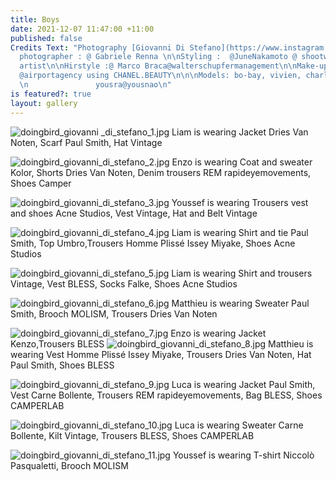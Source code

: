 ```yaml
---
title: Boys
date: 2021-12-07 11:47:00 +11:00
published: false
Credits Text: "Photography [Giovanni Di Stefano](https://www.instagram.com/__giovanni__di__stefano/?hl=en)\n\n\nAssistant
  photographer : @ Gabriele Renna \n\nStyling :  @JuneNakamoto @ shootwievmanagemant
  artist\n\nHirstyle :@ Marco Braca@walterschupfermanagement\n\nMake-up @ Tiina Roivainen
  @airportagency using CHANEL.BEAUTY\n\n\nModels: bo-bay, vivien, charlotte @ thefaceparis
  \n               yousra@yousnao\n"
is featured?: true
layout: gallery
---
```


![doingbird_giovanni _di_stefano_1.jpg](/uploads/doingbird_giovanni%20_di_stefano_1.jpg)
Liam is wearing Jacket Dries Van Noten, Scarf Paul Smith, Hat Vintage

![doingbird_giovanni_di_stefano_2.jpg](/uploads/doingbird_giovanni_di_stefano_2.jpg)
Enzo is wearing Coat and sweater Kolor, Shorts Dries Van Noten, Denim trousers REM rapideyemovements, Shoes Camper

![doingbird_giovanni_di_stefano_3.jpg](/uploads/doingbird_giovanni_di_stefano_3.jpg)
Youssef is wearing Trousers vest and shoes Acne Studios, Vest Vintage, Hat and Belt Vintage

![doingbird_giovanni_di_stefano_4.jpg](/uploads/doingbird_giovanni_di_stefano_4.jpg)
Liam is wearing Shirt and tie Paul Smith, Top Umbro,Trousers Homme Plissé Issey Miyake, Shoes Acne Studios

![doingbird_giovanni_di_stefano_5.jpg](/uploads/doingbird_giovanni_di_stefano_5.jpg)
Liam is wearing Shirt and trousers Vintage, Vest BLESS, Socks Falke, Shoes Acne Studios

![doingbird_giovanni_di_stefano_6.jpg](/uploads/doingbird_giovanni_di_stefano_6.jpg)
Matthieu is wearing Sweater Paul Smith, Brooch MOLISM, Trousers Dries Van Noten

![doingbird_giovanni_di_stefano_7.jpg](/uploads/doingbird_giovanni_di_stefano_7.jpg)
Enzo is wearing Jacket Kenzo,Trousers BLESS
![doingbird_giovanni_di_stefano_8.jpg](/uploads/doingbird_giovanni_di_stefano_8.jpg)
Matthieu is wearing Vest Homme Plissé Issey Miyake, Trousers Dries Van Noten, Hat Paul Smith, Shoes BLESS

![doingbird_giovanni_di_stefano_9.jpg](/uploads/doingbird_giovanni_di_stefano_9.jpg)
Luca is wearing Jacket Paul Smith, Vest Carne Bollente, Trousers REM rapideyemovements, Bag BLESS, Shoes CAMPERLAB

![doingbird_giovanni_di_stefano_10.jpg](/uploads/doingbird_giovanni_di_stefano_10.jpg)
Luca is wearing Sweater Carne Bollente, Kilt Vintage, Trousers BLESS, Shoes CAMPERLAB


![doingbird_giovanni_di_stefano_11.jpg](/uploads/doingbird_giovanni_di_stefano_11.jpg)
Youssef is wearing T-shirt Niccolò Pasqualetti, Brooch MOLISM